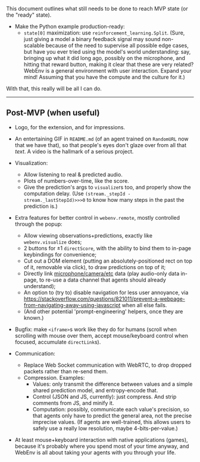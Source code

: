 This document outlines what still needs to be done to reach MVP state (or the "ready" state).

- Make the Python example production-ready:
    - `state[0]` maximization: use `reinforcement_learning.Split`. (Sure, just giving a model a binary feedback signal may sound non-scalable because of the need to supervise all possible edge cases, but have you ever tried using the model's world understanding: say, bringing up what it did long ago, possibly on the microphone, and hitting that reward button, making it clear that these are very related? WebEnv is a general environment with user interaction. Expand your mind! Assuming that you have the compute and the culture for it.)

With that, this really will be all I can do.

---

## Post-MVP (when useful)

- Logo, for the extension, and for impressions.

- An entertaining GIF in `README.md` (of an agent trained on `RandomURL` now that we have that), so that people's eyes don't glaze over from all that *text*. A video is the hallmark of a serious project.

- Visualization:
    - Allow listening to real & predicted audio.
    - Plots of numbers-over-time, like the score.
    - Give the prediction's args to `visualize`rs too, and properly show the computation delay. (Use `(stream._stepId - stream._lastStepId)>>>0` to know how many steps in the past the prediction is.)

- Extra features for better control in `webenv.remote`, mostly controlled through the popup:
    - Allow viewing observations+predictions, exactly like `webenv.visualize` does;
    - 2 buttons for ±1 `directScore`, with the ability to bind them to in-page keybindings for convenience;
    - Cut out a DOM element (putting an absolutely-positioned rect on top of it, removable via click), to draw predictions on top of it;
    - Directly link [microphone/camera/etc](https://developer.mozilla.org/en-US/docs/Web/API/Media_Streams_API) data (play audio-only data in-page, to re-use a data channel that agents should already understand);
    - An option to (try to) disable navigation for less user annoyance, via https://stackoverflow.com/questions/821011/prevent-a-webpage-from-navigating-away-using-javascript when all else fails.
    - (And other potential 'prompt-engineering' helpers, once they are known.)

- Bugfix: make `<iframe>`s work like they do for humans (scroll when scrolling with mouse over them, accept mouse/keyboard control when focused, accumulate `directLink`s).

- Communication:
    - Replace Web Socket communication with WebRTC, to drop dropped packets rather than re-send them.
    - Compression. Examples:
        - Values: only transmit the difference between values and a simple shared prediction model, and entropy-encode that.
        - Control (JSON and JS, currently): just compress. And strip comments from JS, and minify it.
        - Computation: possibly, communicate each value's precision, so that agents only have to predict the general area, not the precise imprecise values. (If agents are well-trained, this allows users to safely use a really low resolution, maybe 4-bits-per-value.)

- At least mouse+keyboard interaction with native applications (games), because it's probably where you spend most of your time anyway, and WebEnv is all about taking your agents with you through your life.